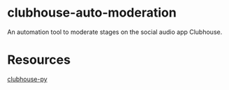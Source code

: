 # clubhouse-auto-moderation
An automation tool to moderate stages on the social audio app Clubhouse. 
# Resources
[clubhouse-py][1]


[1]:	https://github.com/deoncarlette/clubhouse-py